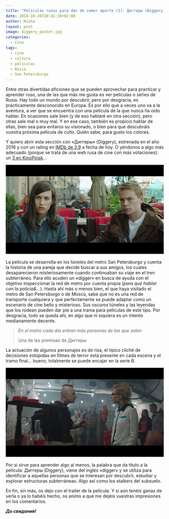 ```yaml
---
title: "Películas rusas para dar de comer aparte (I): Диггеры (Diggery)"
date: 2018-10-26T20:41:38+02:00
author: Misha
layout: post
image: diggery_poster.jpg
categories:
  - Cine
tags:
  - cine
  - cultura
  - películas
  - Rusia
  - San Petersburgo
---
```


Entre otras divertidas aficiones que se pueden aprovechar para practicar y aprender ruso, una de las que más me gusta es ver películas o series de Rusia. Hay todo un mundo por descubrir, pero por desgracia, es prácticamente desconocido en Europa. Es por ello que a veces uno va a la aventura, a ver que se encuentra con una película de la que nunca ha oído hablar. En ocasiones sale bien (y de eso hablaré en otra sección), pero otras sale mal o muy mal. Y en ese caso, también es propicio hablar de ellas, bien sea para evitaros su visionado, o bien para que descubráis vuestra próxima película de culto. Quién sabe, para gusto los colores.

Y quiero abrir esta sección con «Диггеры» (Diggery), estrenada en el año 2016 y con un rating en [IMDb de 3,9](https://www.imdb.com/title/tt5953804) a fecha de hoy. O yéndonos a algo más adecuado (porque se trata de una web rusa de cine con más votaciones): un [3 en KinoPoisk](https://www.kinopoisk.ru/film/diggery-2016-899500)...

![Escena de la película Diggery](assets/img/diggery_escena_1.jpg)

La película se desarrolla en los túneles del metro San Petersburgo y cuenta la historia de una pareja que decide buscar a sus amigos, los cuales desaparecieron misteriosamente cuando continuaban su viaje en el tren subterráneo. Para ello acuden un «digger» en busca de ayuda con el objetivo inspeccionar la red de metro por cuenta propia (_para qué hablar con la policía&..._). Hasta ahí más o menos bien, el que haya visitado el metro de San Petersburgo o de Moscú, sabe que no es una red de transporte cualquiera y que perfectamente se puede adaptar como un escenario de cine bello y misterioso. Sus oscuros túneles y las leyendas que los rodean pueden dar pie a una trama para películas de este tipo. Por desgracia, todo se queda ahí, en algo que ni siquiera es un intento medianamente decente.

> _En el metro cada día entran más personas de las que salen_
>
> Una de las premisas de Диггеры

La actuación de algunos personajes es de risa, el típico cliché de decisiones estúpidas en filmes de terror está presente en cada escena y el tramo final... bueno, totalmente se puede encajar en la serie B.

![Escena de Diggery](assets/img/diggery_escena_2.jpg)

Por si sirve para aprender algo al menos, la palabra que da título a la película: Диггеры (Diggery), viene del inglés «digger» y se utiliza para identificar a aquellas personas que se interesan por descubrir, estudiar y explorar estructuras subterráneas. Algo así como los stalkers del subsuelo.

En fin, sin más, os dejo con el trailer de la película. Y si aún tenéis ganas de verla o ya lo habéis hecho, os animo a que me dejéis vuestras impresiones en los comentarios.

**_До свидания!_**
